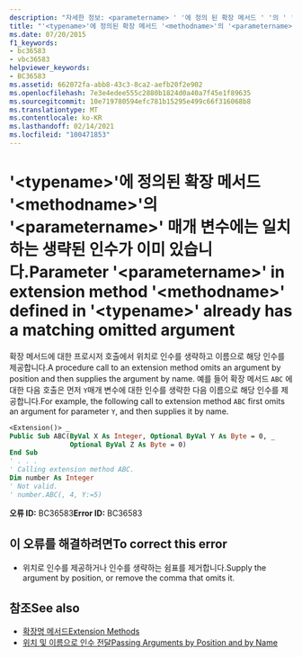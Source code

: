 ```yaml
---
description: "자세한 정보: <parametername> ' '에 정의 된 확장 메서드 ' '의 ' ' 매개 변수에 <methodname> <typename> 일치 하는 생략 된 인수가 이미 있습니다."
title: "'<typename>'에 정의된 확장 메서드 '<methodname>'의 '<parametername>' 매개 변수에는 일치하는 생략된 인수가 이미 있습니다."
ms.date: 07/20/2015
f1_keywords:
- bc36583
- vbc36583
helpviewer_keywords:
- BC36583
ms.assetid: 662072fa-abb8-43c3-8ca2-aefb20f2e902
ms.openlocfilehash: 7e3e4edee555c2880b1824d0a40a7f45e1f89635
ms.sourcegitcommit: 10e719780594efc781b15295e499c66f316068b8
ms.translationtype: MT
ms.contentlocale: ko-KR
ms.lasthandoff: 02/14/2021
ms.locfileid: "100471853"
---
```

# <a name="parameter-parametername-in-extension-method-methodname-defined-in-typename-already-has-a-matching-omitted-argument"></a><span data-ttu-id="e05da-103">'\<typename>'에 정의된 확장 메서드 '\<methodname>'의 '\<parametername>' 매개 변수에는 일치하는 생략된 인수가 이미 있습니다.</span><span class="sxs-lookup"><span data-stu-id="e05da-103">Parameter '\<parametername>' in extension method '\<methodname>' defined in '\<typename>' already has a matching omitted argument</span></span>

<span data-ttu-id="e05da-104">확장 메서드에 대한 프로시저 호출에서 위치로 인수를 생략하고 이름으로 해당 인수를 제공합니다.</span><span class="sxs-lookup"><span data-stu-id="e05da-104">A procedure call to an extension method omits an argument by position and then supplies the argument by name.</span></span> <span data-ttu-id="e05da-105">예를 들어 확장 메서드 `ABC` 에 대한 다음 호출은 먼저 `Y`매개 변수에 대한 인수를 생략한 다음 이름으로 해당 인수를 제공합니다.</span><span class="sxs-lookup"><span data-stu-id="e05da-105">For example, the following call to extension method `ABC` first omits an argument for parameter `Y`, and then supplies it by name.</span></span>  
  
```vb  
<Extension()> _  
Public Sub ABC(ByVal X As Integer, Optional ByVal Y As Byte = 0, _  
               Optional ByVal Z As Byte = 0)  
End Sub  
' . . .  
' Calling extension method ABC.  
Dim number As Integer  
' Not valid.  
' number.ABC(, 4, Y:=5)  
```  
  
 <span data-ttu-id="e05da-106">**오류 ID:** BC36583</span><span class="sxs-lookup"><span data-stu-id="e05da-106">**Error ID:** BC36583</span></span>  
  
## <a name="to-correct-this-error"></a><span data-ttu-id="e05da-107">이 오류를 해결하려면</span><span class="sxs-lookup"><span data-stu-id="e05da-107">To correct this error</span></span>  
  
- <span data-ttu-id="e05da-108">위치로 인수를 제공하거나 인수를 생략하는 쉼표를 제거합니다.</span><span class="sxs-lookup"><span data-stu-id="e05da-108">Supply the argument by position, or remove the comma that omits it.</span></span>  
  
## <a name="see-also"></a><span data-ttu-id="e05da-109">참조</span><span class="sxs-lookup"><span data-stu-id="e05da-109">See also</span></span>

- [<span data-ttu-id="e05da-110">확장명 메서드</span><span class="sxs-lookup"><span data-stu-id="e05da-110">Extension Methods</span></span>](../programming-guide/language-features/procedures/extension-methods.md)
- [<span data-ttu-id="e05da-111">위치 및 이름으로 인수 전달</span><span class="sxs-lookup"><span data-stu-id="e05da-111">Passing Arguments by Position and by Name</span></span>](../programming-guide/language-features/procedures/passing-arguments-by-position-and-by-name.md)
